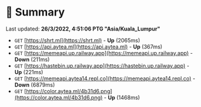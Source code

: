 # 📖 Summary
Last updated: **26/3/2022, 4:51:06 PTG "Asia/Kuala_Lumpur"**

- `GET` [https://shrt.ml](https://shrt.ml) - **Up** (2065ms)
- `GET` [https://api.aytea.ml](https://api.aytea.ml) - **Up** (367ms)
- `GET` [https://memeapi.up.railway.app](https://memeapi.up.railway.app) - **Down** (211ms)
- `GET` [https://hastebin.up.railway.app](https://hastebin.up.railway.app) - **Up** (221ms)
- `GET` [https://memeapi.aytea14.repl.co](https://memeapi.aytea14.repl.co) - **Down** (6879ms)
- `GET` [https://color.aytea.ml/4b31d6.png](https://color.aytea.ml/4b31d6.png) - **Up** (1468ms)
